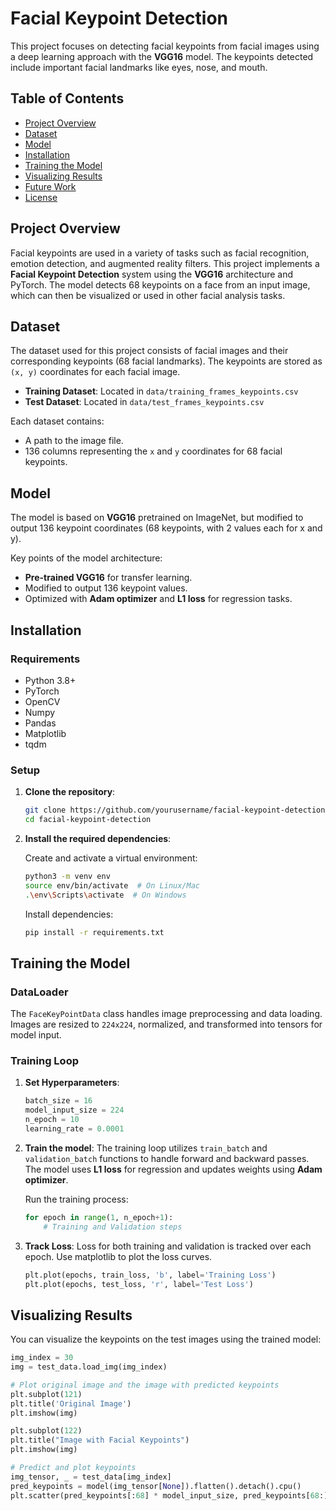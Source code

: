 # Facial Keypoint Detection

This project focuses on detecting facial keypoints from facial images using a deep learning approach with the **VGG16** model. The keypoints detected include important facial landmarks like eyes, nose, and mouth.

## Table of Contents

- [Project Overview](#project-overview)
- [Dataset](#dataset)
- [Model](#model)
- [Installation](#installation)
- [Training the Model](#training-the-model)
- [Visualizing Results](#visualizing-results)
- [Future Work](#future-work)
- [License](#license)

## Project Overview

Facial keypoints are used in a variety of tasks such as facial recognition, emotion detection, and augmented reality filters. This project implements a **Facial Keypoint Detection** system using the **VGG16** architecture and PyTorch. The model detects 68 keypoints on a face from an input image, which can then be visualized or used in other facial analysis tasks.

## Dataset

The dataset used for this project consists of facial images and their corresponding keypoints (68 facial landmarks). The keypoints are stored as `(x, y)` coordinates for each facial image.

- **Training Dataset**: Located in `data/training_frames_keypoints.csv`
- **Test Dataset**: Located in `data/test_frames_keypoints.csv`

Each dataset contains:
- A path to the image file.
- 136 columns representing the `x` and `y` coordinates for 68 facial keypoints.

## Model

The model is based on **VGG16** pretrained on ImageNet, but modified to output 136 keypoint coordinates (68 keypoints, with 2 values each for x and y).

Key points of the model architecture:
- **Pre-trained VGG16** for transfer learning.
- Modified to output 136 keypoint values.
- Optimized with **Adam optimizer** and **L1 loss** for regression tasks.

## Installation

### Requirements

- Python 3.8+
- PyTorch
- OpenCV
- Numpy
- Pandas
- Matplotlib
- tqdm

### Setup

1. **Clone the repository**:

    ```bash
    git clone https://github.com/yourusername/facial-keypoint-detection.git
    cd facial-keypoint-detection
    ```

2. **Install the required dependencies**:

    Create and activate a virtual environment:
    ```bash
    python3 -m venv env
    source env/bin/activate  # On Linux/Mac
    .\env\Scripts\activate  # On Windows
    ```

    Install dependencies:
    ```bash
    pip install -r requirements.txt
    ```

## Training the Model

### DataLoader

The `FaceKeyPointData` class handles image preprocessing and data loading. Images are resized to `224x224`, normalized, and transformed into tensors for model input.

### Training Loop

1. **Set Hyperparameters**:
    ```python
    batch_size = 16
    model_input_size = 224
    n_epoch = 10
    learning_rate = 0.0001
    ```

2. **Train the model**:
   The training loop utilizes `train_batch` and `validation_batch` functions to handle forward and backward passes. The model uses **L1 loss** for regression and updates weights using **Adam optimizer**.
   
   Run the training process:
    ```python
    for epoch in range(1, n_epoch+1):
        # Training and Validation steps
    ```

3. **Track Loss**:
    Loss for both training and validation is tracked over each epoch. Use matplotlib to plot the loss curves.

    ```python
    plt.plot(epochs, train_loss, 'b', label='Training Loss')
    plt.plot(epochs, test_loss, 'r', label='Test Loss')
    ```

## Visualizing Results

You can visualize the keypoints on the test images using the trained model:

```python
img_index = 30
img = test_data.load_img(img_index)

# Plot original image and the image with predicted keypoints
plt.subplot(121)
plt.title('Original Image')
plt.imshow(img)

plt.subplot(122)
plt.title("Image with Facial Keypoints")
plt.imshow(img)

# Predict and plot keypoints
img_tensor, _ = test_data[img_index]
pred_keypoints = model(img_tensor[None]).flatten().detach().cpu()
plt.scatter(pred_keypoints[:68] * model_input_size, pred_keypoints[68:] * model_input_size, c='y', s=2)
